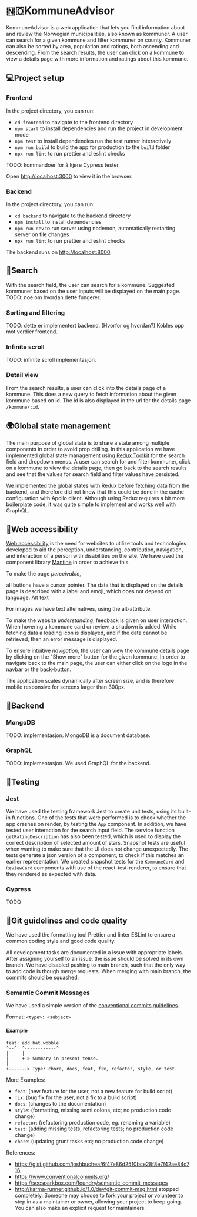 #  🇳🇴KommuneAdvisor 
KommuneAdvisor is a web application that lets you find information about and review the Norwegian municipalities, also known as kommuner. A user can search for a given kommune and filter kommuner on county. Kommuner can also be sorted by area, population and ratings, both ascending and descending. From the search results, the user can click on a kommune to view a details page with more information and ratings about this kommune. 


## 💻Project setup

### Frontend
In the project directory, you can run:
- `cd frontend` to navigate to the frontend directory
- `npm start` to install dependencies and run the project in development mode
- `npm test` to install dependencies run the test runner interactively
- `npm run build` to build the app for production to the `build` folder
- `npx run lint` to run prettier and eslint checks

TODO: kommandoer for å kjøre Cypress tester. 

Open [http://localhost:3000](http://localhost:3000) to view it in the browser.

### Backend
In the project directory, you can run:
- `cd backend` to navigate to the backend directory
- `npm install` to install dependencies
- `npm run dev` to run server using nodemon, automatically restarting server on file changes
- `npx run lint` to run prettier and eslint checks

The backend runs on [http://localhost:8000](http://localhost:8000).


## 🔎Search 
With the search field, the user can search for a kommune. Suggested kommuner based on the user inputs will be displayed on the main page. 
TODO: noe om hvordan dette fungerer. 

### Sorting and filtering
TODO: dette er implementert backend. (Hvorfor og hvordan?) Kobles opp mot verdier frontend. 

### Infinite scroll
TODO: infinite scroll implementasjon. 

### Detail view
From the search results, a user can click into the details page of a kommune. This does a new query to fetch information about the given kommune based on id. The id is also displayed in the url for the details page `/kommune/:id`. 


## 🌍Global state management
The main purpose of global state is to share a state among multiple components in order to avoid prop drilling. In this application we have implemented global state management using [Redux Toolkit](https://redux-toolkit.js.org) for the search field and dropdown menus. A user can search for and filter kommuner, click on a kommune to view the details page, then go back to the search results and see that the values for search field and filter values have persisted. 

We implemented the global states with Redux before fetching data from the backend, and therefore did not know that this could be done in the cache configuration with Apollo client. Although using Redux requires a bit more boilerplate code, it was quite simple to implement and works well with GraphQL. 


## 💅Web accessibility

[Web accessibility](https://monsido.com/web-accessibility) is the need for websites to utilize tools and technologies developed to aid the perception, understanding, contribution, navigation, and interaction of a person with disabilities on the site. We have used the component library [Mantine](https://mantine.dev) in order to achieve this. 

To make the page *perceivable*, 

all buttons have a cursor pointer. The data that is displayed on the details page is described with a label and emoji, which does not depend on language. 
 Alt text

  For images we have text alternatives, using the alt-attribute.


To make the website *understanding*, feedback is given on user interaction. When hovering a kommune card or review, a shadown is added. While fetching data a loading icon is displayed, and if the data cannot be retrieved, then an error message is displayed.


To ensure intuitive *navigation*, the user can view the kommune details page by clicking on the "Show more" button for the given kommune. In order to navigate back to the main page, the user can either click on the logo in the navbar or the back-button. 


The application scales dynamically after screen size, and is therefore mobile responsive for screens larger than 300px. 



## 💾Backend

### MongoDB
TODO: implementasjon. 
MongoDB is a document database. 

### GraphQL
TODO: implementasjon.
We used GraphQL for the backend. 

## 🧪Testing

### Jest
We have used the testing framework Jest to create unit tests, using its built-in functions. One of the tests that were performed is to check whether the app crashes on render, by testing the `App` component. In addition, we have tested user interaction for the search input field. The service function `getRatingDescription` has also been tested, which is used to display the correct description of selected amount of stars. Snapshot tests are useful when wanting to make sure that the UI does not change unexpectedly. The tests generate a json version of a component, to check if this matches an earlier representation. We created snapshot tests for the `KommuneCard` and `ReviewCard` components with use of the react-test-renderer, to ensure that they rendered as expected with data.


### Cypress
TODO


## 🚀Git guidelines and code quality

We have used the formatting tool Prettier and linter ESLint to ensure a common coding style and good code quality. 

All development tasks are documented in a issue with appropriate labels. After assigning yourself to an issue, the issue should be solved in its own branch. We have disabled pushing to main branch, such that the only way to add code is though merge requests. When merging with main branch, the commits should be squashed.


### Semantic Commit Messages

We have used a simple version of the [conventional commits guidelines](https://www.conventionalcommits.org/en/v1.0.0/).

Format: `<type>: <subject>`

#### Example

```
feat: add hat wobble
^--^  ^------------^
|     |
|     +-> Summary in present tense.
|
+-------> Type: chore, docs, feat, fix, refactor, style, or test.
```

More Examples:

- `feat`: (new feature for the user, not a new feature for build script)
- `fix`: (bug fix for the user, not a fix to a build script)
- `docs`: (changes to the documentation)
- `style`: (formatting, missing semi colons, etc; no production code change)
- `refactor`: (refactoring production code, eg. renaming a variable)
- `test`: (adding missing tests, refactoring tests; no production code change)
- `chore`: (updating grunt tasks etc; no production code change)

References:

- https://gist.github.com/joshbuchea/6f47e86d2510bce28f8e7f42ae84c716
- https://www.conventionalcommits.org/
- https://seesparkbox.com/foundry/semantic_commit_messages
- http://karma-runner.github.io/1.0/dev/git-commit-msg.html stopped completely. Someone may choose to fork your project or volunteer to step in as a maintainer or owner, allowing your project to keep going. You can also make an explicit request for maintainers.
